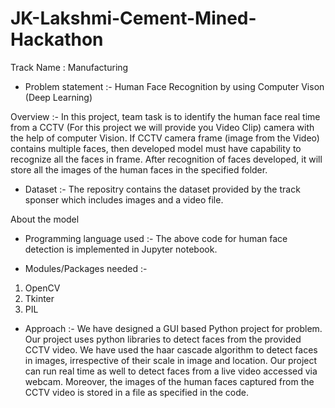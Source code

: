 # JK-Lakshmi-Cement-Mined-Hackathon

Track Name : Manufacturing

- Problem statement :-
Human Face Recognition by using Computer Vison (Deep Learning)

Overview :-
In this project, team task is to identify the human face real time from a CCTV (For this project we will provide you Video Clip) camera with the help of computer Vision. If CCTV camera frame (image from the Video) contains multiple faces, then developed model must have capability to recognize all the faces in frame.
After recognition of faces developed, it will store all the images of the human faces in the specified folder.

 - Dataset :-
The repositry contains the dataset provided by the track sponser which includes images and a video file.

About the model

 - Programming language used :-
The above code for human face detection is implemented in Jupyter notebook.

- Modules/Packages needed :-
1. OpenCV
2. Tkinter
3. PIL

- Approach :-
We have designed a GUI based Python project for problem. 
Our project uses python libraries to detect faces from the provided CCTV video.
We have used the haar cascade algorithm to detect faces in images, irrespective of their scale in image and location. 
Our project can run real time as well to detect faces from a live video accessed via webcam. 
Moreover, the images of the human faces captured from the CCTV video is stored in a file as specified in the code.
